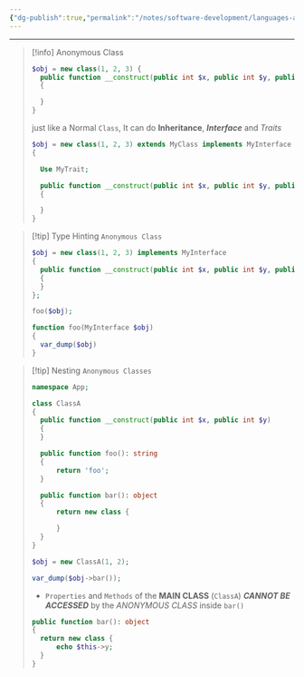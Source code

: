 ```yaml
---
{"dg-publish":true,"permalink":"/notes/software-development/languages-and-frameworks/web-development/backend/php/02-object-oriented-programming-oop/12-anonymous-classes/01-anonymous-class/","tags":["programming","php","webdevelopment","backend","OOP"],"created":"2025-07-13T15:24:55.070+08:00"}
---
```



---

> [!info] Anonymous Class
>
> ```php
> $obj = new class(1, 2, 3) {
> 	public function __construct(public int $x, public int $y, public int $z)
> 	{
>
> 	}
> }
> ```
>
> just like a Normal `Class`,
> It can do **Inheritance**, **_Interface_** and _Traits_
>
> ```php
> $obj = new class(1, 2, 3) extends MyClass implements MyInterface
> {
>
> 	Use MyTrait;
>
> 	public function __construct(public int $x, public int $y, public int $z)
> 	{
>
> 	}
> }
> ```

> [!tip] Type Hinting `Anonymous Class`
>
> ```php
> $obj = new class(1, 2, 3) implements MyInterface
> {
> 	public function __construct(public int $x, public int $y, public int $z)
> 	{
> 	}
> };
>
> foo($obj);
>
> function foo(MyInterface $obj)
> {
> 	var_dump($obj)
> }
> ```

> [!tip] Nesting `Anonymous Classes`
>
> ```php
> namespace App;
>
> class ClassA
> {
> 	public function __construct(public int $x, public int $y)
> 	{
> 	}
>
> 	public function foo(): string
> 	{
> 		return 'foo';
> 	}
>
> 	public function bar(): object
> 	{
> 		return new class {
>
> 		}
> 	}
> }
> ```
>
> ```php
> $obj = new ClassA(1, 2);
>
> var_dump($obj->bar());
> ```
>
> - `Properties` and `Methods` of the **MAIN CLASS** (`ClassA`) **_CANNOT BE ACCESSED_** by the _ANONYMOUS CLASS_ inside `bar()`
>
> ```php
> public function bar(): object
> {
> 	return new class {
> 		echo $this->y;
> 	}
> }
> ```
